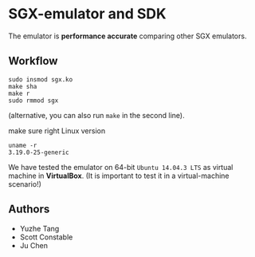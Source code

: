 SGX-emulator and SDK
===

The emulator is **performance accurate** comparing other SGX emulators.

Workflow
---

```
sudo insmod sgx.ko
make sha
make r
sudo rmmod sgx
```
(alternative, you can also run `make` in the second line).


make sure right Linux version

```
uname -r
3.19.0-25-generic
```

We have tested the emulator on 64-bit `Ubuntu 14.04.3 LTS` as virtual machine in **VirtualBox**. (It is important to test it in a virtual-machine scenario!)

Authors
---

* Yuzhe Tang
* Scott Constable
* Ju Chen
